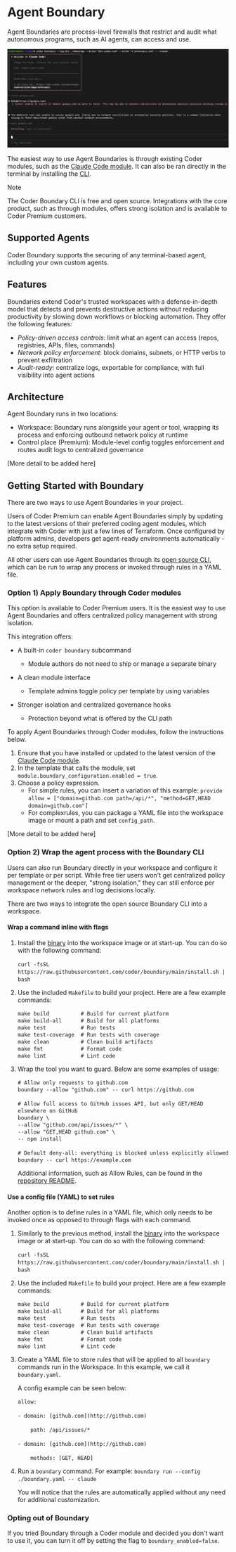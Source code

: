 # Agent Boundary

Agent Boundaries are process-level firewalls that restrict and audit what autonomous programs, such as AI agents, can access and use. 


![Screenshot of Agent Boundaries blocking a process](image.png)


The easiest way to use Agent Boundaries is through existing Coder modules, such as the [Claude Code module](https://registry.coder.com/modules/coder/claude-code). It can also be ran directly in the terminal by installing the [CLI](https://github.com/coder/boundary).

> [!NOTE]
> The Coder Boundary CLI is free and open source. Integrations with the core product, such as through modules, offers strong isolation and is available to Coder Premium customers.

## Supported Agents 

Coder Boundary supports the securing of any terminal-based agent, including your own custom agents.    

## Features

Boundaries extend Coder's trusted workspaces with a defense-in-depth model that detects and prevents destructive actions without reducing productivity by slowing down workflows or blocking automation. They offer the following features:

- _Policy-driven access controls_: limit what an agent can access (repos, registries, APIs, files, commands)
- _Network policy enforcement_: block domains, subnets, or HTTP verbs to prevent exfiltration
- _Audit-ready_: centralize logs, exportable for compliance, with full visibility into agent actions

## Architecture

Agent Boundary runs in two locations:
- Workspace: Boundary runs alongside your agent or tool, wrapping its process and enforcing outbound network policy at runtime
- Control place (Premium): Module-level config toggles enforcement and routes audit logs to centralized governance

[More detail to be added here]

## Getting Started with Boundary

There are two ways to use Agent Boundaries in your project. 

Users of Coder Premium can enable Agent Boundaries simply by updating to the latest versions of their preferred coding agent modules, which integrate with Coder with just a few lines of Terraform. Once configured by platform admins, developers get agent-ready environments automatically - no extra setup required.

All other users can use Agent Boundaries through its [open source CLI](https://github.com/coder/boundary), which can be run to wrap any process or invoked through rules in a YAML file.  

### Option 1) Apply Boundary through Coder modules

This option is available to Coder Premium users. It is the easiest way to use Agent Boundaries and offers centralized policy management with strong isolation. 

This integration offers:
- A built-in `coder boundary` subcommand
    - Module authors do not need to ship or manage a separate binary

- A clean module interface
    - Template admins toggle policy per template by using variables
- Stronger isolation and centralized governance hooks
    - Protection beyond what is offered by the CLI path

To apply Agent Boundaries through Coder modules, follow the instructions below. 

1. Ensure that you have installed or updated to the latest version of the [Claude Code module](https://registry.coder.com/modules/coder/claude-code). 
2. In the template that calls the module, set `module.boundary_configuration.enabled = true`. 
3. Choose a policy expression. 
    - For simple rules, you can insert a variation of this example: `provide allow = ["domain=github.com path=/api/*", "method=GET,HEAD domain=github.com"]`
    - For complexrules, you can package a YAML file into the workspace image or mount a path and set `config_path`. 

[More detail to be added here]

### Option 2) Wrap the agent process with the Boundary CLI

Users can also run Boundary directly in your workspace and configure it per template or per script. While free tier users won't get centralized policy management or the deeper, "strong isolation," they can still enforce per workspace network rules and log decisions locally. 

There are two ways to integrate the open source Boundary CLI into a workspace.

#### Wrap a command inline with flags

1. Install the [binary](https://github.com/coder/boundary) into the workspace image or at start-up. You can do so with the following command:

    `curl -fsSL https://raw.githubusercontent.com/coder/boundary/main/install.sh | bash`

2. Use the included `Makefile` to build your project. Here are a few example commands:

    ```
    make build          # Build for current platform
    make build-all      # Build for all platforms
    make test           # Run tests
    make test-coverage  # Run tests with coverage
    make clean          # Clean build artifacts
    make fmt            # Format code
    make lint           # Lint code
    ```

3. Wrap the tool you want to guard. Below are some examples of usage:

    ```
    # Allow only requests to github.com
    boundary --allow "github.com" -- curl https://github.com

    # Allow full access to GitHub issues API, but only GET/HEAD elsewhere on GitHub
    boundary \
    --allow "github.com/api/issues/*" \
    --allow "GET,HEAD github.com" \
    -- npm install

    # Default deny-all: everything is blocked unless explicitly allowed
    boundary -- curl https://example.com
    ```

    Additional information, such as Allow Rules, can be found in the [repository README](https://github.com/coder/boundary).

#### Use a config file (YAML) to set rules

Another option is to define rules in a YAML file, which only needs to be invoked once as opposed to through flags with each command.

1. Similarly to the previous method, install the [binary](https://github.com/coder/boundary) into the workspace image or at start-up. You can do so with the following command:

    `curl -fsSL https://raw.githubusercontent.com/coder/boundary/main/install.sh | bash`

2. Use the included `Makefile` to build your project. Here are a few example commands:

    ```
    make build          # Build for current platform
    make build-all      # Build for all platforms
    make test           # Run tests
    make test-coverage  # Run tests with coverage
    make clean          # Clean build artifacts
    make fmt            # Format code
    make lint           # Lint code
    ```
3. Create a YAML file to store rules that will be applied to all `boundary` commands run in the Workspace. In this example, we call it `boundary.yaml`.

    A config example can be seen below:

    ```
    allow:

    - domain: [github.com](http://github.com)
        
        path: /api/issues/*
        
    - domain: [github.com](http://github.com)
        
        methods: [GET, HEAD]
    ```
4. Run a `boundary` command. For example: 
    `boundary run --config ./boundary.yaml -- claude`

    You will notice that the rules are automatically applied without any need for additional customization.

### Opting out of Boundary

If you tried Boundary through a Coder module and decided you don't want to use it, you can turn it off by setting the flag to `boundary_enabled=false`.
